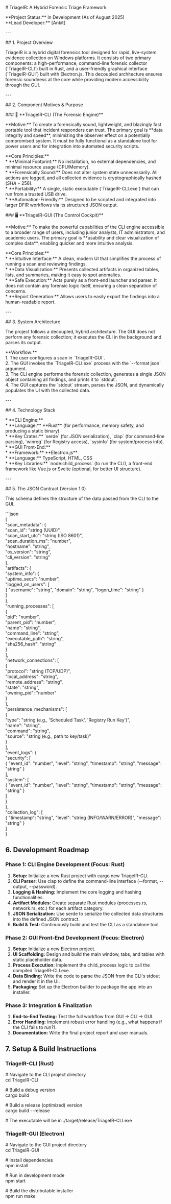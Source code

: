 \# TriageIR: A Hybrid Forensic Triage Framework

\*\*Project Status:\*\* In Development (As of August 2025\)  
\*\*Lead Developer:\*\* \[Ankit\]

\---

\#\# 1\. Project Overview

TriageIR is a hybrid digital forensics tool designed for rapid, live-system evidence collection on Windows platforms. It consists of two primary components: a high-performance, command-line forensic collector (\`TriageIR-CLI\`) built in Rust, and a user-friendly graphical interface (\`TriageIR-GUI\`) built with Electron.js. This decoupled architecture ensures forensic soundness at the core while providing modern accessibility through the GUI.

\---

\#\# 2\. Component Motives & Purpose

\#\#\# 🧠 \*\*TriageIR-CLI (The Forensic Engine)\*\*

\*\*Motive:\*\* To create a forensically sound, lightweight, and blazingly fast portable tool that incident responders can trust. The primary goal is \*\*data integrity and speed\*\*, minimizing the observer effect on a potentially compromised system. It must be fully functional as a standalone tool for power users and for integration into automated security scripts.

\*\*Core Principles:\*\*  
\* \*\*Minimal Footprint:\*\* No installation, no external dependencies, and minimal resource usage (CPU/Memory).  
\* \*\*Forensically Sound:\*\* Does not alter system state unnecessarily. All actions are logged, and all collected evidence is cryptographically hashed ($SHA-256$).  
\* \*\*Portability:\*\* A single, static executable (\`TriageIR-CLI.exe\`) that can run from a trusted USB drive.  
\* \*\*Automation-Friendly:\*\* Designed to be scripted and integrated into larger DFIR workflows via its structured JSON output.

\#\#\# 🖥️ \*\*TriageIR-GUI (The Control Cockpit)\*\*

\*\*Motive:\*\* To make the powerful capabilities of the CLI engine accessible to a broader range of users, including junior analysts, IT administrators, and academic users. The primary goal is \*\*usability and clear visualization of complex data\*\*, enabling quicker and more intuitive analysis.

\*\*Core Principles:\*\*  
\* \*\*Intuitive Interface:\*\* A clean, modern UI that simplifies the process of running a scan and reviewing findings.  
\* \*\*Data Visualization:\*\* Presents collected artifacts in organized tables, lists, and summaries, making it easy to spot anomalies.  
\* \*\*Safe Execution:\*\* Acts purely as a front-end launcher and parser. It does not contain any forensic logic itself, ensuring a clean separation of concerns.  
\* \*\*Report Generation:\*\* Allows users to easily export the findings into a human-readable report.

\---

\#\# 3\. System Architecture

The project follows a decoupled, hybrid architecture. The GUI does not perform any forensic collection; it executes the CLI in the background and parses its output.

\*\*Workflow:\*\*  
1\.  The user configures a scan in \`TriageIR-GUI\`.  
2\.  The GUI invokes the \`TriageIR-CLI.exe\` process with the \`--format json\` argument.  
3\.  The CLI engine performs the forensic collection, generates a single JSON object containing all findings, and prints it to \`stdout\`.  
4\.  The GUI captures the \`stdout\` stream, parses the JSON, and dynamically populates the UI with the collected data.

\---

\#\# 4\. Technology Stack

\* \*\*CLI Engine:\*\*  
    \* \*\*Language:\*\* \*\*Rust\*\* (for performance, memory safety, and producing a static binary)  
    \* \*\*Key Crates:\*\* \`serde\` (for JSON serialization), \`clap\` (for command-line parsing), \`winreg\` (for Registry access), \`sysinfo\` (for system/process info).  
\* \*\*GUI Front-End:\*\*  
    \* \*\*Framework:\*\* \*\*Electron.js\*\*  
    \* \*\*Language:\*\* TypeScript, HTML, CSS  
    \* \*\*Key Libraries:\*\* \`node:child\_process\` (to run the CLI), a front-end framework like Vue.js or Svelte (optional, for better UI structure).

\---

\#\# 5\. The JSON Contract (Version 1.0)

This schema defines the structure of the data passed from the CLI to the GUI.

\`\`\`json  
{  
  "scan\_metadata": {  
    "scan\_id": "string (UUID)",  
    "scan\_start\_utc": "string (ISO 8601)",  
    "scan\_duration\_ms": "number",  
    "hostname": "string",  
    "os\_version": "string",  
    "cli\_version": "string"  
  },  
  "artifacts": {  
    "system\_info": {  
      "uptime\_secs": "number",  
      "logged\_on\_users": \[  
        { "username": "string", "domain": "string", "logon\_time": "string" }  
      \]  
    },  
    "running\_processes": \[  
      {  
        "pid": "number",  
        "parent\_pid": "number",  
        "name": "string",  
        "command\_line": "string",  
        "executable\_path": "string",  
        "sha256\_hash": "string"  
      }  
    \],  
    "network\_connections": \[  
      {  
        "protocol": "string (TCP/UDP)",  
        "local\_address": "string",  
        "remote\_address": "string",  
        "state": "string",  
        "owning\_pid": "number"  
      }  
    \],  
    "persistence\_mechanisms": \[  
      {  
        "type": "string (e.g., 'Scheduled Task', 'Registry Run Key')",  
        "name": "string",  
        "command": "string",  
        "source": "string (e.g., path to key/task)"  
      }  
    \],  
    "event\_logs": {  
      "security": \[  
        { "event\_id": "number", "level": "string", "timestamp": "string", "message": "string" }  
      \],  
      "system": \[  
        { "event\_id": "number", "level": "string", "timestamp": "string", "message": "string" }  
      \]  
    }  
  },  
  "collection\_log": \[  
    { "timestamp": "string", "level": "string (INFO/WARN/ERROR)", "message": "string" }  
  \]  
}

## **6\. Development Roadmap**

### **Phase 1: CLI Engine Development (Focus: Rust)**

1. **Setup:** Initialize a new Rust project with cargo new TriageIR-CLI.  
2. **CLI Parser:** Use clap to define the command-line interface (--format, \--output, \--password).  
3. **Logging & Hashing:** Implement the core logging and hashing functionalities.  
4. **Artifact Modules:** Create separate Rust modules (processes.rs, network.rs, etc.) for each artifact category.  
5. **JSON Serialization:** Use serde to serialize the collected data structures into the defined JSON contract.  
6. **Build & Test:** Continuously build and test the CLI as a standalone tool.

### **Phase 2: GUI Front-End Development (Focus: Electron)**

1. **Setup:** Initialize a new Electron project.  
2. **UI Scaffolding:** Design and build the main window, tabs, and tables with static placeholder data.  
3. **Process Execution:** Implement the child\_process logic to call the compiled TriageIR-CLI.exe.  
4. **Data Binding:** Write the code to parse the JSON from the CLI's stdout and render it in the UI.  
5. **Packaging:** Set up the Electron builder to package the app into an installer.

### **Phase 3: Integration & Finalization**

1. **End-to-End Testing:** Test the full workflow from GUI \-\> CLI \-\> GUI.  
2. **Error Handling:** Implement robust error handling (e.g., what happens if the CLI fails to run?).  
3. **Documentation:** Write the final project report and user manuals.

## **7\. Setup & Build Instructions**

### **TriageIR-CLI (Rust)**

\# Navigate to the CLI project directory  
cd TriageIR-CLI

\# Build a debug version  
cargo build

\# Build a release (optimized) version  
cargo build \--release

\# The executable will be in ./target/release/TriageIR-CLI.exe

### **TriageIR-GUI (Electron)**

\# Navigate to the GUI project directory  
cd TriageIR-GUI

\# Install dependencies  
npm install

\# Run in development mode  
npm start

\# Build the distributable installer  
npm run make  
